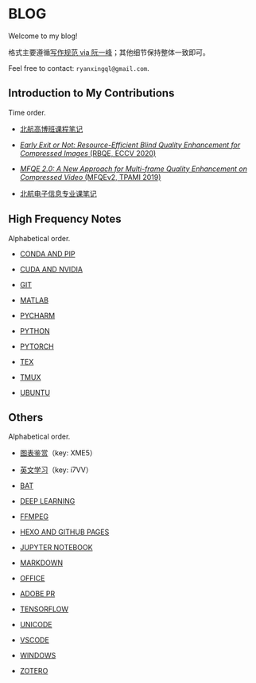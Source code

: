 # BLOG

Welcome to my blog!

格式主要遵循[写作规范 via 阮一峰](https://github.com/ruanyf/document-style-guide)；其他细节保持整体一致即可。

Feel free to contact: `ryanxingql@gmail.com`.

## Introduction to My Contributions

Time order.

- [北航高博班课程笔记](https://github.com/RyanXingQL/Blog/blob/main/posts/buaa_honors_graduate.md)

- [*Early Exit or Not: Resource-Efficient Blind Quality Enhancement for Compressed Images* (RBQE, ECCV 2020)](https://github.com/RyanXingQL/Blog/blob/main/posts/rbqe.md)

- [*MFQE 2.0: A New Approach for Multi-frame Quality Enhancement on Compressed Video* (MFQEv2, TPAMI 2019)](https://github.com/RyanXingQL/Blog/blob/main/posts/mfqev2.md)

- [北航电子信息专业课笔记](https://github.com/RyanXingQL/Blog/blob/main/posts/buaa_ee_undergraduate.md)

## High Frequency Notes

Alphabetical order.

- [CONDA AND PIP](https://github.com/RyanXingQL/Blog/blob/main/posts/conda-and-pip.md)

- [CUDA AND NVIDIA](https://github.com/RyanXingQL/Blog/blob/main/posts/cuda-and-nvidia.md)

- [GIT](https://github.com/RyanXingQL/Blog/blob/main/posts/git.md)

- [MATLAB](https://github.com/RyanXingQL/Blog/blob/main/posts/matlab.md)

- [PYCHARM](https://github.com/RyanXingQL/Blog/blob/main/posts/pycharm.md)

- [PYTHON](https://github.com/RyanXingQL/Blog/blob/main/posts/python.md)

- [PYTORCH](https://github.com/RyanXingQL/Blog/blob/main/posts/pytorch.md)

- [TEX](https://github.com/RyanXingQL/Blog/blob/main/posts/tex.md)

- [TMUX](https://github.com/RyanXingQL/Blog/blob/main/posts/tmux.md)

- [UBUNTU](https://github.com/RyanXingQL/Blog/blob/main/posts/ubuntu.md)

## Others

Alphabetical order.

- [图表鉴赏](https://mq1zrs2eey.feishu.cn/docs/doccnxX9Fhi3VeLDvtC1uXkyC0f?from=from_copylink)（key: XME5）

- [英文学习](https://mq1zrs2eey.feishu.cn/docs/doccnMQaNzEOpBZcf2o9F67M9Df)（key: i7VV）

- [BAT](https://github.com/RyanXingQL/Blog/blob/main/posts/bat.md)

- [DEEP LEARNING](https://github.com/RyanXingQL/Blog/blob/main/posts/deep-learning.md)

- [FFMPEG](https://github.com/RyanXingQL/Blog/blob/main/posts/ffmpeg.md)

- [HEXO AND GITHUB PAGES](https://github.com/RyanXingQL/Blog/blob/main/posts/hexo-and-github-pages.md)

- [JUPYTER NOTEBOOK](https://github.com/RyanXingQL/Blog/blob/main/posts/jupyter-notebook.md)

- [MARKDOWN](https://github.com/RyanXingQL/Blog/blob/main/posts/markdown.md)

- [OFFICE](https://github.com/RyanXingQL/Blog/blob/main/posts/office.md)

- [ADOBE PR](https://github.com/RyanXingQL/Blog/blob/main/posts/adobe_premiere_pro.md)

- [TENSORFLOW](https://github.com/RyanXingQL/Blog/blob/main/posts/tensorflow.md)

- [UNICODE](https://github.com/RyanXingQL/Blog/blob/main/posts/unicode.md)

- [VSCODE](https://github.com/RyanXingQL/Blog/blob/main/posts/vscode.md)

- [WINDOWS](https://github.com/RyanXingQL/Blog/blob/main/posts/windows.md)

- [ZOTERO](https://github.com/RyanXingQL/Blog/blob/main/posts/zotero.md)
